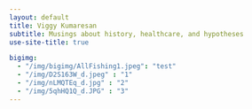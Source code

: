```yaml
---
layout: default
title: Viggy Kumaresan
subtitle: Musings about history, healthcare, and hypotheses
use-site-title: true

bigimg:
  - "/img/bigimg/AllFishing1.jpeg": "test"
  - "/img/D2S163W_d.jpeg" : "1"
  - "/img/nLMQTEq_d.jpg" : "2"
  - "/img/5qhHQ1Q_d.JPG" : "3"
---
```



